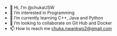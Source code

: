 - 👋 Hi, I’m @chukaUSW
- 👀 I’m interested in Programming
- 🌱 I’m currently learning C++, Java and Python
- 💞️ I’m looking to collaborate on Git Hub and Docker
- 📫 How to reach me chuka.nwankwo2@gmail.com

<!---
chukaUSW/chukaUSW is a ✨ special ✨ repository because its `README.md` (this file) appears on your GitHub profile.
You can click the Preview link to take a look at your changes.
--->
